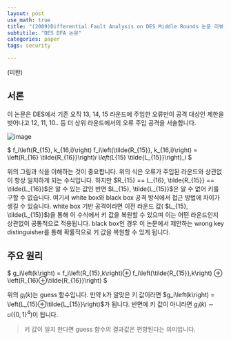 ```yaml
---
layout: post
use_math: true
title: "(2009)Differential Fault Analysis on DES Middle Rounds 논문 리뷰"
subtitile: "DES DFA 논문"
categories: paper
tags: security

---
```


(미완)

## 서론

이 논문은 DES에서 기존 오직 13, 14, 15 라운드에 주입한 오류만이 공격 대상인 제한을 벗어나고 12, 11, 10.. 등 더 상위 라운드에서의 오류 주입 공격을 서술합니다. 



![image](https://user-images.githubusercontent.com/32065940/107596067-e3858680-6c59-11eb-9491-3865ecd5d260.png)

$
f_i\left(R_{15}, k_{16,i}\right) f_i\left(\tilde{R_{15}}, k_{16,i}\right) = \left(R_{16} \tilde{R_{16}}\right)_i \left(L_{15} \tilde{L_{15}}\right)_i
$

위의 그림과 식을 이해하는 것이 중요합니다. 위의 식은 오류가 주입된 라운드와 상관없이 항상 일치하게 되는 수식입니다. 하지만 $R_{15} == L_{16}, \tilde{R_{15}} == \tilde{L_{16}}$은 알 수 있는 값인 반면 $L_{15}, \tilde{L_{15}}$은 알 수 없어 키를 구할 수 없습니다. 여기서 white box와 black box 공격 방식에서 접근 방법에 차이가 생길 수 있습니다. white box 기반 공격이라면 이전 라운드 값( $L_{15}, \tilde{L_{15}}$)을 통해 이 수식에서 키 값을 복원할 수 있으며 이는 어떤 라운드인지 상관없이 공통적으로 적용됩니다. black box인 경우 이 논문에서 제안하는 wrong key distinguisher를 통해 확률적으로 키 값을 복원할 수 있게 됩니다. 



## 주요 원리

$
g_i\left(k\right) = f_i\left(R_{15},k\right)⊕ f_i\left(\tilde{R_{15}},k\right) ⊕ \left(R_{16}⊕\tilde{R_{16}}\right)
$

위의 $g_i(k)$는 guess 함수입니다. 만약 k가 알맞은 키 값이라면 $g_i\left(k\right) = \left(L_{15}⊕\tilde{L_{15}}\right)$가 됩니다. 반면에 키 값이 아니라면 $g_i\left(k\right) \sim u\left(\{0,1\}^4\right)$이 됩니다.

> 키 값이 일치 한다면 guess 함수의 결과값은 편향된다는 의미입니다.

